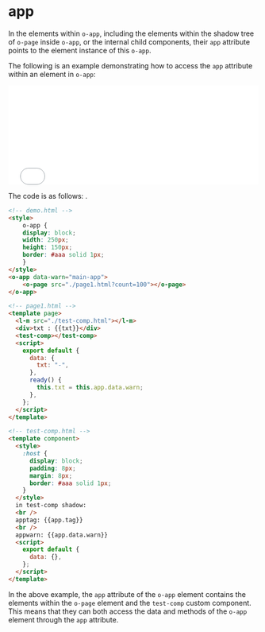 # app

In the elements within `o-app`, including the elements within the shadow tree of `o-page` inside `o-app`, or the internal child components, their `app` attribute points to the element instance of this `o-app`.

The following is an example demonstrating how to access the `app` attribute within an element in `o-app`:

<iframe src="../../../publics/test-app/demo.html" style="border:none;width:100%;height:200px;"></iframe>

The code is as follows: .

```html
<!-- demo.html -->
<style>
    o-app {
    display: block;
    width: 250px;
    height: 150px;
    border: #aaa solid 1px;
    }
</style>
<o-app data-warn="main-app">
    <o-page src="./page1.html?count=100"></o-page>
</o-app>
```

```html
<!-- page1.html -->
<template page>
  <l-m src="./test-comp.html"></l-m>
  <div>txt : {{txt}}</div>
  <test-comp></test-comp>
  <script>
    export default {
      data: {
        txt: "-",
      },
      ready() {
        this.txt = this.app.data.warn;
      },
    };
  </script>
</template>
```

```html
<!-- test-comp.html -->
<template component>
  <style>
    :host {
      display: block;
      padding: 8px;
      margin: 8px;
      border: #aaa solid 1px;
    }
  </style>
  in test-comp shadow:
  <br />
  apptag: {{app.tag}}
  <br />
  appwarn: {{app.data.warn}}
  <script>
    export default {
      data: {},
    };
  </script>
</template>
```

In the above example, the `app` attribute of the `o-app` element contains the elements within the `o-page` element and the `test-comp` custom component. This means that they can both access the data and methods of the `o-app` element through the `app` attribute.